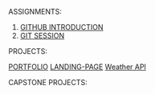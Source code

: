ASSIGNMENTS:

1. [GITHUB INTRODUCTION](https://github.com/Sarisha-T/LU-FS-PGP-GITHUB)
2. [GIT SESSION](https://github.com/Sarisha-T/LU-FS-Web-dev-GIT)

PROJECTS:

[PORTFOLIO](https://github.com/Sarisha-T/PORTFOLIO-SARISHA-LU)
[LANDING-PAGE](https://github.com/Sarisha-T/LANDING-PAGE)
[Weather API](https://github.com/Weather-API)

CAPSTONE PROJECTS:

